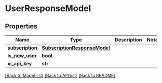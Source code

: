 # UserResponseModel

## Properties
Name | Type | Description | Notes
------------ | ------------- | ------------- | -------------
**subscription** | [**SubscriptionResponseModel**](SubscriptionResponseModel.md) |  | 
**is_new_user** | **bool** |  | 
**xi_api_key** | **str** |  | 

[[Back to Model list]](../README.md#documentation-for-models) [[Back to API list]](../README.md#documentation-for-api-endpoints) [[Back to README]](../README.md)

